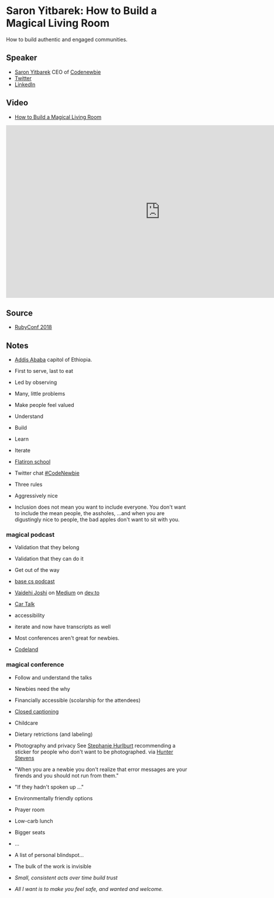 # Saron Yitbarek: How to Build a Magical Living Room

How to build authentic and engaged communities.

## Speaker

* [Saron Yitbarek](https://saron.io/) CEO of [Codenewbie](https://www.codenewbie.org/)
* [Twitter](https://twitter.com/saronyitbarek)
* [LinkedIn](https://www.linkedin.com/in/saronyitbarek/)

## Video

* [How to Build a Magical Living Room](https://www.youtube.com/watch?v=nOscsODuol4)

<iframe width="840" height="472" src="https://www.youtube.com/embed/nOscsODuol4"
frameborder="0"
allow="accelerometer; autoplay; encrypted-media; gyroscope; picture-in-picture"
allowfullscreen>
</iframe>

## Source

* [RubyConf 2018](https://rubyconf.org/)


## Notes

* [Addis Ababa](https://en.wikipedia.org/wiki/Addis_Ababa) capitol of Ethiopia.

* First to serve, last to eat
* Led by observing
* Many, little problems


* Make people feel valued

* Understand
* Build
* Learn
* Iterate

* [Flatiron school](https://flatironschool.com/)


* Twitter chat [#CodeNewbie](https://twitter.com/search?q=%23CodeNewbie&src=typed_query)
* Three rules
* Aggressively nice

* Inclusion does not mean you want to include everyone. You don't want to include the mean people, the assholes, ...and when you are digustingly nice to people, the bad apples don't want to sit with you.

### magical podcast
* Validation that they belong
* Validation that they can do it
* Get out of the way


* [base cs podcast](https://www.codenewbie.org/basecs)
* [Vaidehi Joshi](https://twitter.com/vaidehijoshi) on [Medium](https://medium.com/@vaidehijoshi) on [dev.to](https://dev.to/vaidehijoshi)

* [Car Talk](https://www.cartalk.com/)

* accessibility
* iterate and now have transcripts as well


* Most conferences aren't great for newbies.
* [Codeland](https://codelandconf.com/)

### magical conference
* Follow and understand the talks
* Newbies need the why
* Financially accessible (scolarship for the attendees)
* [Closed captioning](https://en.wikipedia.org/wiki/Closed_captioning)
* Childcare
* Dietary retrictions (and labeling)
* Photography and privacy See [Stephanie Hurlburt](https://twitter.com/sehurlburt) recommending a sticker for people who don't want to be photographed. via [Hunter Stevens](https://twitter.com/twobree)


* "When you are a newbie you don't realize that error messages are your firends and you should not run from them."

* "If they hadn't spoken up ..."

* Environmentally friendly options
* Prayer room
* Low-carb lunch
* Bigger seats
* ...

* A list of personal blindspot...

* The bulk of the work is invisible


* *Small, consistent acts over time build trust*

* *All I want is to make you feel safe, and wanted and welcome.*



